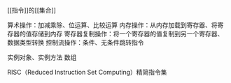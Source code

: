 

[[指令]]的[[集合]]


算术操作：加减乘除、位运算、比较运算
内存操作：从内存加载到寄存器、将寄存器的值存储到内存
寄存器复制操作：将一个寄存器的值复制到另一个寄存器、数据类型转换
控制流操作：条件、无条件跳转指令

实例对象、实例方法
数组





RISC（Reduced Instruction Set Computing）精简指令集








